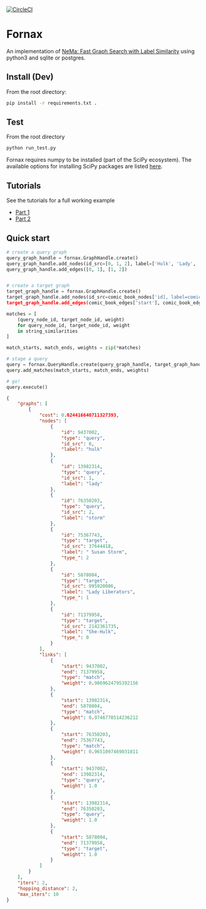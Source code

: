 [![CircleCI](https://circleci.com/gh/CDECatapult/fornax.svg?style=svg&circle-token=2110b6bc1d713698d241fd08ae60cd925e60062f)](https://circleci.com/gh/CDECatapult/fornax)

# Fornax

An implementation of [NeMa: Fast Graph Search with Label Similarity](http://www.vldb.org/pvldb/vol6/p181-khan.pdf) using python3 and sqlite or postgres.

## Install (Dev)

From the root directory:

```bash
pip install -r requirements.txt .
``` 

## Test

From the root directory

```bash
python run_test.py
```

Fornax requires numpy to be installed (part of the SciPy ecosystem). 
The available options for installing SciPy packages are listed [here](https://scipy.org/install.html).

## Tutorials

See the tutorials for a full working example

* [Part 1](https://github.com/CDECatapult/fornax/blob/master/notebooks/tutorial/Tutorial%201%20-%20Creating%20a%20Dataset.ipynb)
* [Part 2](https://github.com/CDECatapult/fornax/blob/master/notebooks/tutorial/Tutorial%202%20-%20Making%20a%20Query.ipynb)

## Quick start

```python
# create a query graph
query_graph_handle = fornax.GraphHandle.create()
query_graph_handle.add_nodes(id_src=[0, 1, 2], label=['Hulk', 'Lady', 'Storm'])
query_graph_handle.add_edges([0, 1], [1, 2])


# create a target graph
target_graph_handle = fornax.GraphHandle.create()
target_graph_handle.add_nodes(id_src=comic_book_nodes['id], label=comic_book_nodes['name'])
target_graph_handle.add_edges(comic_book_edges['start'], comic_book_edges['end'])

matches = [
    (query_node_id, target_node_id, weight) 
    for query_node_id, target_node_id, weight 
    in string_similarities
]

match_starts, match_ends, weights = zip(*matches)

# stage a query
query = fornax.QueryHandle.create(query_graph_handle, target_graph_handle)
query.add_matches(match_starts, match_ends, weights)

# go!
query.execute()
```

```json
{
    "graphs": [
        {
            "cost": 0.024416640711327393,
            "nodes": [
                {
                    "id": 9437002,
                    "type": "query",
                    "id_src": 0,
                    "label": "hulk"
                },
                {
                    "id": 13982314,
                    "type": "query",
                    "id_src": 1,
                    "label": "lady"
                },
                {
                    "id": 76350203,
                    "type": "query",
                    "id_src": 2,
                    "label": "storm"
                },
                {
                    "id": 75367743,
                    "type": "target",
                    "id_src": 37644418,
                    "label": " Susan Storm",
                    "type_": 2
                },
                {
                    "id": 5878004,
                    "type": "target",
                    "id_src": 995920086,
                    "label": "Lady Liberators",
                    "type_": 1
                },
                {
                    "id": 71379958,
                    "type": "target",
                    "id_src": 2142361735,
                    "label": "She-Hulk",
                    "type_": 0
                }
            ],
            "links": [
                {
                    "start": 9437002,
                    "end": 71379958,
                    "type": "match",
                    "weight": 0.9869624795392156
                },
                {
                    "start": 13982314,
                    "end": 5878004,
                    "type": "match",
                    "weight": 0.9746778514236212
                },
                {
                    "start": 76350203,
                    "end": 75367743,
                    "type": "match",
                    "weight": 0.9651097469031811
                },
                {
                    "start": 9437002,
                    "end": 13982314,
                    "type": "query",
                    "weight": 1.0
                },
                {
                    "start": 13982314,
                    "end": 76350203,
                    "type": "query",
                    "weight": 1.0
                },
                {
                    "start": 5878004,
                    "end": 71379958,
                    "type": "target",
                    "weight": 1.0
                }
            ]
        }
    ],
    "iters": 2,
    "hopping_distance": 2,
    "max_iters": 10
}
```
